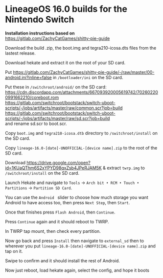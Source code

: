 # LineageOS 16.0 builds for the Nintendo Switch
**Installation instructions based on** https://gitlab.com/ZachyCatGames/shitty-pie-guide

Download the build .zip, the boot.img and tegra210-icosa.dts files from the lastest release.

Download hekate and extract it on the root of your SD card.

Put https://gitlab.com/ZachyCatGames/shitty-pie-guide/-/raw/master/00-android.ini?inline=false in `/bootloader/ini` on the SD card.

Put these in `/switchroot/android/` on the SD card:
https://cdn.discordapp.com/attachments/667093920005619742/702602200991662210/coreboot.rom  
https://gitlab.com/switchroot/bootstack/switch-uboot-scripts/-/jobs/artifacts/master/raw/common.scr?job=build    
https://gitlab.com/switchroot/bootstack/switch-uboot-scripts/-/jobs/artifacts/master/raw/sd.scr?job=build  
and rename sd.scr to boot.scr.

Copy `boot.img` and `tegra210-icosa.dtb` directory to `/switchroot/install` on the SD card.

Copy `lineage-16.0-[date]-UNOFFICIAL-[device name].zip` to the root of the SD card.

Download https://drive.google.com/open?id=1KUaQThm6S2xYPYD98qxZsb4JPeRJAM5K & extract `twrp.img` to `/switchroot/install` on the SD card.

Launch Hekate and navigate to `Tools` -> `Arch bit • RCM • Touch • Partitions` -> `Partition SD Card`.

You can use the `Android ` slider to choose how much storage you want Android to have access too, then press `Next Step`, then `Start`.

Once that finishes press `Flash Android`, then `Continue`.

Press `Continue` again and it should reboot to TWRP.

In TWRP tap mount, then check every partition.

Now go back and press `Install` then navigate to `external_sd` then to wherever you put `lineage-16.0-[date]-UNOFFICIAL-[device name].zip` and tap on it.

Swipe to confirm and it should install the rest of Android.

Now just reboot, load hekate again, select the config, and hope it boots
